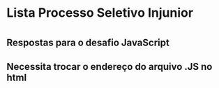 <h1>Lista Processo Seletivo Injunior<h1>
<h2>Respostas para o desafio JavaScript<h2>
<p>Necessita trocar o endereço do arquivo .JS no html<p>